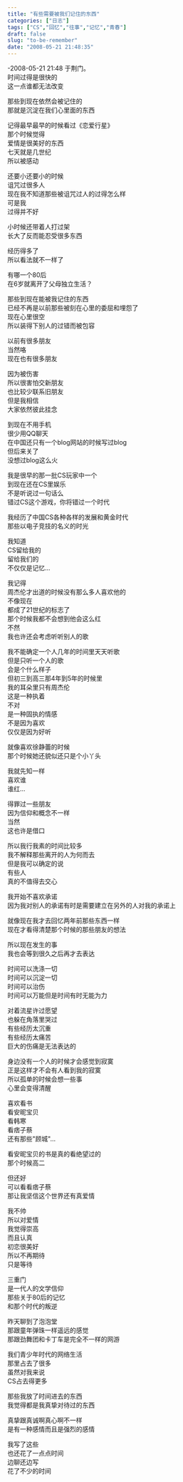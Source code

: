 ```yaml
---
title: "有些需要被我们记住的东西"
categories: ["日志"]
tags: ["CS","回忆","往事","记忆","青春"]
draft: false
slug: "to-be-remember"
date: "2008-05-21 21:48:35"
---
```


<p>-2008-05-21 21:48 于荆门。<br />
时间过得是很快的<br />
这一点谁都无法改变</p>
<p>那些到现在依然会被记住的<br />
那就是沉淀在我们心里面的东西</p>
<p>记得最早最早的时候看过《恋爱行星》<br />
那个时候觉得<br />
爱情是很美好的东西<br />
七天就是几世纪<br />
所以被感动</p>
<p>还要小还要小的时候<br />
诅咒过很多人<br />
现在我不知道那些被诅咒过人的过得怎么样<br />
可是我<br />
过得并不好</p>
<p>小时候还带着人打过架<br />
长大了反而能忍受很多东西</p>
<p>经历得多了<br />
所以看法就不一样了</p>
<p>有哪一个80后<br />
在6岁就离开了父母独立生活？</p>
<p>那些到现在能被我记住的东西<br />
已经不再是以前那些被刻在心里的委屈和埋怨了<br />
现在心里很空<br />
所以装得下别人的过错而被包容</p>
<p>以前有很多朋友<br />
当然咯<br />
现在也有很多朋友</p>
<p>因为被伤害<br />
所以很害怕交新朋友<br />
也比较少联系旧朋友<br />
但是我相信<br />
大家依然彼此挂念</p>
<p>到现在不用手机<br />
很少用QQ聊天<br />
在中国还只有一个blog网站的时候写过blog<br />
但后来关了<br />
没想过blog这么火</p>
<p>我是很早的那一批CS玩家中一个<br />
到现在还在CS里娱乐<br />
不是听说过一句话么<br />
错过CS这个游戏，你将错过一个时代</p>
<p>我经历了中国CS各种各样的发展和黄金时代<br />
那些以电子竞技的名义的时光</p>
<p>我知道<br />
CS留给我的<br />
留给我们的<br />
不仅仅是记忆...</p>
<p>我记得<br />
周杰伦才出道的时候没有那么多人喜欢他的<br />
不像现在<br />
都成了21世纪的标志了<br />
那个时候我都不会想到他会这么红<br />
不然<br />
我也许还会考虑听听别人的歌</p>
<p>我不能确定一个人几年的时间里天天听歌<br />
但是只听一个人的歌<br />
会是个什么样子<br />
但初三到高三那4年到5年的时候里<br />
我的耳朵里只有周杰伦<br />
这是一种执着<br />
不对<br />
是一种固执的情感<br />
不是因为喜欢<br />
仅仅是因为好听</p>
<p>就像喜欢徐静蕾的时候<br />
那个时候她还貌似还只是个小丫头</p>
<p>我就先知一样<br />
喜欢谁<br />
谁红...</p>
<p>得罪过一些朋友<br />
因为信仰和概念不一样<br />
当然<br />
这也许是借口</p>
<p>所以我行我素的时间比较多<br />
我不解释那些离开的人为何而去<br />
但是我可以确定的说<br />
有些人<br />
真的不值得去交心</p>
<p>我开始不喜欢承诺<br />
因为我对别人的承诺有时是需要建立在另外的人对我的承诺上</p>
<p>就像现在我才去回忆两年前那些东西一样<br />
现在才看得清楚那个时候的那些朋友的想法</p>
<p>所以现在发生的事<br />
我也会等到很久之后再才去表达</p>
<p>时间可以洗涤一切<br />
时间可以沉淀一切<br />
时间可以治伤<br />
时间可以万能但是时间有时无能为力</p>
<p>对着流星许过愿望<br />
也躲在角落里哭过<br />
有些经历太沉重<br />
有些经历太痛苦<br />
巨大的伤痛是无法表达的</p>
<p>身边没有一个人的时候才会感觉到寂寞<br />
正是这样才不会有人看到我的寂寞<br />
所以孤单的时候会想一些事<br />
心里会变得清醒</p>
<p>喜欢看书<br />
看安昵宝贝<br />
看韩寒<br />
看痞子蔡<br />
还有那些"顾城"...</p>
<p>看安昵宝贝的书是真的看绝望过的<br />
那个时候高二</p>
<p>但还好<br />
可以看看痞子蔡<br />
那让我坚信这个世界还有真爱情</p>
<p>我不帅<br />
所以对爱情<br />
我觉得崇高<br />
而且认真<br />
初恋很美好<br />
所以不再期待<br />
只是等待</p>
<p>三重门<br />
是一代人的文学信仰<br />
那些关于80后的记忆<br />
和那个时代的叛逆</p>
<p>昨天聊到了泡泡堂<br />
那跟童年弹珠一样遥远的感觉<br />
那跟劲舞团和卡丁车是完全不一样的网游</p>
<p>我们青少年时代的网络生活<br />
那里占去了很多<br />
虽然对我来说<br />
CS占去得更多</p>
<p>那些我放了时间进去的东西<br />
我觉得都是我真挚对待过的东西</p>
<p>真挚跟真诚啊真心啊不一样<br />
是有一种感情而且是强烈的感情</p>
<p>我写了这些<br />
也还花了一点点时间<br />
边聊还边写<br />
花了不少的时间</p>
